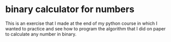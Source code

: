 # binary calculator for numbers
 This is an exercise that I made at the end of my python course in which I wanted to practice and see how to program the algorithm that I did on paper to calculate any number in binary.
